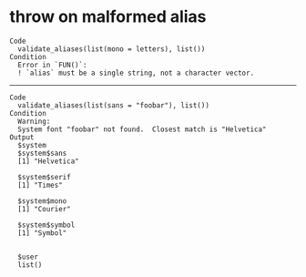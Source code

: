 # throw on malformed alias

    Code
      validate_aliases(list(mono = letters), list())
    Condition
      Error in `FUN()`:
      ! `alias` must be a single string, not a character vector.

---

    Code
      validate_aliases(list(sans = "foobar"), list())
    Condition
      Warning:
      System font "foobar" not found.  Closest match is "Helvetica"
    Output
      $system
      $system$sans
      [1] "Helvetica"
      
      $system$serif
      [1] "Times"
      
      $system$mono
      [1] "Courier"
      
      $system$symbol
      [1] "Symbol"
      
      
      $user
      list()
      

